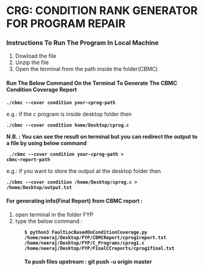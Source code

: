 <h1>CRG: CONDITION RANK GENERATOR FOR PROGRAM REPAIR</h1>
<h3>Instructions To Run The Program In Local Machine</h3>
<ol>
	<li>Dowload the file</li>
	<li>Unzip the file</li>
	<li>Open the terminal from the path inside the folder(CBMC)</li>
</ol>

<h4>Run The Below Command On the Terminal To Generate The CBMC Condition Coverage Report</h4>
<p><code><b>./cbmc --cover condition your-cprog-path</b></code>

<p>
	e.g.: if the c program is inside desktop folder then</p> 
 	<code><b>./cbmc --cover condition home/Desktop/cprog.c</b></code>
</p>

<p>
<b>N.B. : You can see the result on terminal but you can redirect the output to a file by using below command</b>

<code><b> ./cbmc --cover condition your-cprog-path > cbmc-report-path </b></code>

<p>
	e.g.: if you want to store the output at the desktop folder then</p> 
 	<code><b>./cbmc --cover condition /home/Desktop/cprog.c > /home/Desktop/output.txt </b></code>
</p>

</p>

<h4> For generating info(Final Report) from CBMC report : </h4>
<ol>
	<li>open terminal in the folder FYP</li>
	<li>type the below command : </li>
<ol>
	
<code><b>$ python3 FaultLocBasedOnConditionCoverage.py /home/neeraj/Desktop/FYP/CBMCReport/cprog1report.txt /home/neeraj/Desktop/FYP/C_Programs/cprog1.c /home/neeraj/Desktop/FYP/FinalCCreports/cprog1final.txt</b></code>

<h4>To push files upstream : git push -u origin master </h4>
